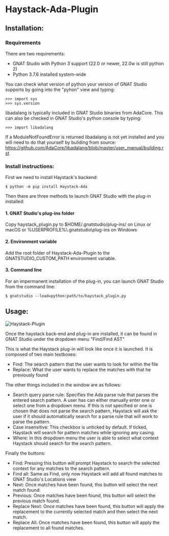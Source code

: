 # Haystack-Ada-Plugin

## Installation:
### Requirements
There are two requirements:
 - GNAT Studio with Python 3 support (22.0 or newer, 22.0w is still python 2)
 - Python 3.7.6 installed system-wide

You can check what version of python your version of GNAT Studio supports by going into the "pyhon" view and typing:
```
>>> import sys
>>> sys.version
```

libadalang is typically included in GNAT Studio binaries from AdaCore.
This can also be checked in GNAT Studio's python console by typing:
```
>>> import libadalang
```

If a ModuleNotFoundError is returned libadalang is not yet installed and you will need to do that yourself by buliding from source:
https://github.com/AdaCore/libadalang/blob/master/user_manual/building.rst

### Install instructions:
First we need to install Haystack's backend:
```
$ python -m pip install Haystack-Ada
```

Then there are three methods to launch GNAT Studio with the plug-in installed:

#### 1. GNAT Studio's plug-ins folder
Copy haystack_plugin.py to $HOME/.gnatstudio/plug-ins/ on Linux or macOS
or %USERPROFILE%\\.gnatstudio\plug-ins on Windows

#### 2. Environment variable
Add the root folder of Haystack-Ada-Plugin to the GNATSTUDIO_CUSTOM_PATH environment variable.

#### 3. Command line
For an impermanent installation of the plug-in, you can launch GNAT Studio from the command line:
```
$ gnatstudio --load=python:path/to/haystack_plugin.py
```

## Usage:
![Haystack-Plugin](https://user-images.githubusercontent.com/16014794/149335401-1479299a-f949-4847-b167-916a864c790f.PNG)

Once the haystack back-end and plug-in are installed, it can be found in GNAT Studio under the dropdown menu "Find/Find AST"

This is what the Haystack plug-in will look like once it is launched. It is composed of two main textboxes:
 - Find: The search pattern that the user wants to look for within the file
 - Replace: What the user wants to replace the matches with that he previously found

The other things included in the window are as follows:
 - Search query parse rule: Specifies the Ada parse rule that parses the entered search pattern. A user has can either manually enter one or select one from a dropdown menu. If this is not specified or one is chosen that does not parse the search pattern, Haystack will ask the user if it should automatically search for a parse rule that will work to parse the pattern.
 - Case insensitive: This checkbox is unticked by default. If ticked, Haystack will search for pattern matches while ignoring any casing.
 - Where: In this dropdown menu the user is able to select what context Haystack should search for the search pattern.

Finally the buttons:
 - Find: Pressing this button will prompt Haystack to search the selected context for any matches to the search pattern.
 - Find all: Same as Find, only now Haystack will add all found matches to GNAT Studio's Locations view
 - Next: Once matches have been found, this button will select the next match found.
 - Previous: Once matches have been found, this button will select the previous match found.
 - Replace Next: Once matches have been found, this button will apply the replacement to the currently selected match and then select the next match.
 - Replace All: Once matches have been found, this button will apply the replacement to all found matches.
